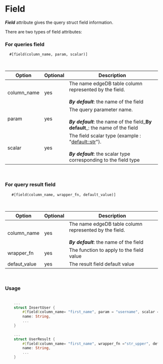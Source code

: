 # Field 

_**Field**_ attribute gives the query struct field information.

There are two types of field attributes:

### For queries field 

      #[field(column_name, param, scalar)]

<br>

| Option      | Optional | Description                                                                                                                    |
|-------------|----------|--------------------------------------------------------------------------------------------------------------------------------|
| column_name | yes      | The name edgeDB table column represented by the field.<br> <br/> _**By default**_: the name of the field                       |
| param       | yes      | The query parameter name.<br>  <br> _**By default**_: the name of the field_**By default**_: the name of the field             |
| scalar      | yes      | The field scalar type (example : "<default::str>").<br> <br/>_**By default**_: the scalar type corresponding to the field type | 

<br>


### For query result field

       #[field(column_name, wrapper_fn, default_value)]

<br>

| Option       | Optional | Description                                                                                             |
|--------------|----------|---------------------------------------------------------------------------------------------------------|
| column_name  | yes      | The name edgeDB table column represented by the field.<br> <br/>_**By default**_: the name of the field |
| wrapper_fn   | yes      | The function to apply to the field value                                                                |
| defaut_value | yes      | The result field default value                                                                          |

<br>


### Usage 

```rust
    
    ...
    struct InsertUser {
        #[field(column_name= "first_name", param = "username", scalar = "<default::str>")]
        name: String,
        ...
    }
    
    ...
    struct UserResult {
        #[field(column_name= "first_name", wrapper_fn ="str_upper", default_value="John")]
        name: String,
        ...
    }
    
````